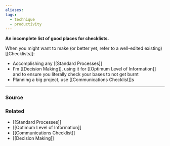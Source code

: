 ```yaml
---
aliases: 
tags:
  - technique
  - productivity
---
```

**An incomplete list of good places for checklists.**

When you might want to make (or better yet, refer to a well-edited existing) [[Checklists]]:

- Accomplishing any [[Standard Processes]]
- I'm [[Decision Making]], using it for [[Optimum Level of Information]] and to ensure you literally check your bases to not get burnt
- Planning a big project, use [[Communications Checklist]]s

---

### Source


### Related
- [[Standard Processes]] 
- [[Optimum Level of Information]] 
- [[Communications Checklist]] 
- [[Decision Making]]